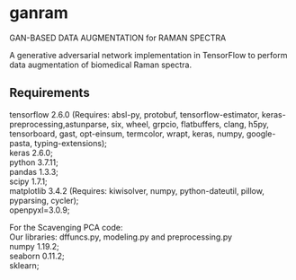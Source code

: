 # ganram
GAN-BASED DATA AUGMENTATION for RAMAN SPECTRA 

A generative adversarial network implementation in TensorFlow to perform data augmentation of biomedical Raman spectra.

## Requirements
tensorflow 2.6.0 (Requires: absl-py, protobuf, tensorflow-estimator, keras-preprocessing,astunparse, six, wheel, grpcio, flatbuffers, clang, h5py, tensorboard, gast, opt-einsum, termcolor, wrapt, keras, numpy, google-pasta, typing-extensions);  
keras 2.6.0;  
python 3.7.11;  
pandas 1.3.3;  
scipy 1.7.1;  
matplotlib 3.4.2 (Requires: kiwisolver, numpy, python-dateutil, pillow, pyparsing, cycler);  
openpyxl=3.0.9;  

For the Scavenging PCA code:  
Our libraries: dffuncs.py, modeling.py and preprocessing.py  
numpy 1.19.2;  
seaborn 0.11.2;  
sklearn;


